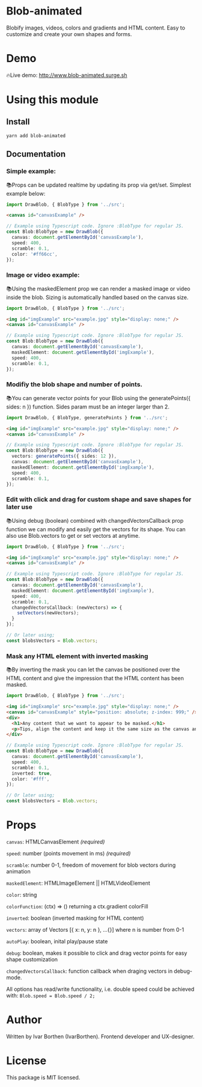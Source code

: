 Blob-animated
=====
Blobify images, videos, colors and gradients and HTML content. Easy to customize and create your own shapes and forms.

# Demo
🔥Live demo: http://www.blob-animated.surge.sh

# Using this module

## Install
```text
yarn add blob-animated
```

## Documentation

### Simple example:
📚Props can be updated realtime by updating its prop via get/set. Simplest example below:
```js
import DrawBlob, { BlobType } from '../src';
```
```html
<canvas id="canvasExample" />
```
```ts
// Example using Typescript code. Ignore :BlobType for regular JS.
const Blob:BlobType = new DrawBlob({
  canvas: document.getElementById('canvasExample'),
  speed: 400,
  scramble: 0.1,
  color: '#ff66cc',
});
```

### Image or video example:
📚Using the maskedElement prop we can render a masked image or video inside the blob. Sizing is automatically handled based on the canvas size.
```js
import DrawBlob, { BlobType } from '../src';
```
```html
<img id="imgExample" src="example.jpg" style="display: none;" />
<canvas id="canvasExample" />
```
```ts
// Example using Typescript code. Ignore :BlobType for regular JS.
const Blob:BlobType = new DrawBlob({
  canvas: document.getElementById('canvasExample'),
  maskedElement: document.getElementById('imgExample'),
  speed: 400,
  scramble: 0.1,
});
```

### Modifiy the blob shape and number of points.
📚You can generate vector points for your Blob using the generatePoints({ sides: n }) function. Sides param must be an integer larger than 2.
```js
import DrawBlob, { BlobType, generatePoints } from '../src';
```
```html
<img id="imgExample" src="example.jpg" style="display: none;" />
<canvas id="canvasExample" />
```
```ts
// Example using Typescript code. Ignore :BlobType for regular JS.
const Blob:BlobType = new DrawBlob({
  vectors: generatePoints({ sides: 12 }),
  canvas: document.getElementById('canvasExample'),
  maskedElement: document.getElementById('imgExample'),
  speed: 400,
  scramble: 0.1,
});
```

### Edit with click and drag for custom shape and save shapes for later use
📚Using debug (boolean) combined with changedVectorsCallback prop function we can modify and easily get the vectors for its shape. You can also use Blob.vectors to get or set vectors at anytime.
```js
import DrawBlob, { BlobType } from '../src';
```
```html
<img id="imgExample" src="example.jpg" style="display: none;" />
<canvas id="canvasExample" />
```
```ts
// Example using Typescript code. Ignore :BlobType for regular JS.
const Blob:BlobType = new DrawBlob({
  canvas: document.getElementById('canvasExample'),
  maskedElement: document.getElementById('imgExample'),
  speed: 400,
  scramble: 0.1,
  changedVectorsCallback: (newVectors) => {
    setVectors(newVectors);
  }
});

// Or later using;
const blobsVectors = Blob.vectors;
```

### Mask any HTML element with inverted masking
📚By inverting the mask you can let the canvas be positioned over the HTML content and give the impression that the HTML content has been masked.
```js
import DrawBlob, { BlobType } from '../src';
```
```html
<img id="imgExample" src="example.jpg" style="display: none;" />
<canvas id="canvasExample" style="position: absolute; z-index: 999;" />
<div>
  <h1>Any content that we want to appear to be masked.</h1>
  <p>Tips, align the content and keep it the same size as the canvas and let its color be the same as the background.</p>
</div>
```
```ts
// Example using Typescript code. Ignore :BlobType for regular JS.
const Blob:BlobType = new DrawBlob({
  canvas: document.getElementById('canvasExample'),
  speed: 400,
  scramble: 0.1,
  inverted: true,
  color: '#fff',
});

// Or later using;
const blobsVectors = Blob.vectors;
```

# Props
`canvas`: HTMLCanvasElement *(required)*

`speed`: number (points movement in ms) *(required)*

`scramble`: number 0-1, freedom of movement for blob vectors during animation

`maskedElement`: HTMLImageElement || HTMLVideoElement

`color`: string

`colorFunction`: (ctx) => () returning a ctx.gradient colorFill

`inverted`: boolean (inverted masking for HTML content)

`vectors`: array of Vectors [{ x: n, y: n }, ...{}] where n is number from 0-1

`autoPlay`: boolean, inital play/pause state

`debug`: boolean, makes it possible to click and drag vector points for easy shape customization

`changedVectorsCallback`: function callback when draging vectors in debug-mode.

All options has read/write functionality, i.e. double speed could be achieved with: `Blob.speed = Blob.speed / 2;`


# Author
Written by Ivar Borthen (IvarBorthen). Frontend developer and UX-designer.

# License
This package is MIT licensed.